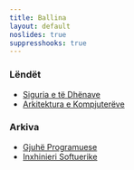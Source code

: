 ```yaml
---
title: Ballina
layout: default
noslides: true
suppresshooks: true
---
```


### Lëndët

- [Siguria e të Dhënave](/lendet/siguria-dhenave)
- [Arkitektura e Kompjuterëve](/lendet/arkitektura-kompjutereve)

### Arkiva

- [Gjuhë Programuese](/lendet/gjuhe-programuese)
- [Inxhinieri Softuerike](/lendet/inxhinieri-softuerike)
